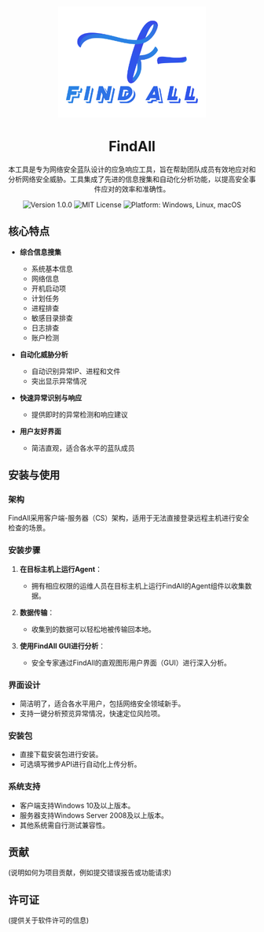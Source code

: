 <div align="center">
  <img src="https://github.com/FindAllTeam/findallteam.github.io/blob/master/public/logo.svg" alt="FindAll Logo" width="300px"/>
  <h1>FindAll</h1>
  <p>
    本工具是专为网络安全蓝队设计的应急响应工具，旨在帮助团队成员有效地应对和分析网络安全威胁。工具集成了先进的信息搜集和自动化分析功能，以提高安全事件应对的效率和准确性。
  </p>

  <!-- Badges -->
  <p>
    <img src="https://img.shields.io/badge/version-1.0.0-blue.svg" alt="Version 1.0.0"/>
    <img src="https://img.shields.io/badge/license-MIT-green.svg" alt="MIT License"/>
    <img src="https://img.shields.io/badge/platform-Windows%20|%20Linux%20|%20macOS-lightgrey.svg" alt="Platform: Windows, Linux, macOS"/>
  </p>
</div>

## 核心特点

- **综合信息搜集**
  - 系统基本信息
  - 网络信息
  - 开机启动项
  - 计划任务
  - 进程排查
  - 敏感目录排查
  - 日志排查
  - 账户检测

- **自动化威胁分析**
  - 自动识别异常IP、进程和文件
  - 突出显示异常情况

- **快速异常识别与响应**
  - 提供即时的异常检测和响应建议

- **用户友好界面**
  - 简洁直观，适合各水平的蓝队成员

## 安装与使用

### 架构
FindAll采用客户端-服务器（CS）架构，适用于无法直接登录远程主机进行安全检查的场景。

### 安装步骤
1. **在目标主机上运行Agent**：
   - 拥有相应权限的运维人员在目标主机上运行FindAll的Agent组件以收集数据。

2. **数据传输**：
   - 收集到的数据可以轻松地被传输回本地。

3. **使用FindAll GUI进行分析**：
   - 安全专家通过FindAll的直观图形用户界面（GUI）进行深入分析。

### 界面设计
- 简洁明了，适合各水平用户，包括网络安全领域新手。
- 支持一键分析预览异常情况，快速定位风险项。

### 安装包
- 直接下载安装包进行安装。
- 可选填写微步API进行自动化上传分析。

### 系统支持
- 客户端支持Windows 10及以上版本。
- 服务器支持Windows Server 2008及以上版本。
- 其他系统需自行测试兼容性。

## 贡献

(说明如何为项目贡献，例如提交错误报告或功能请求)

## 许可证

(提供关于软件许可的信息)
